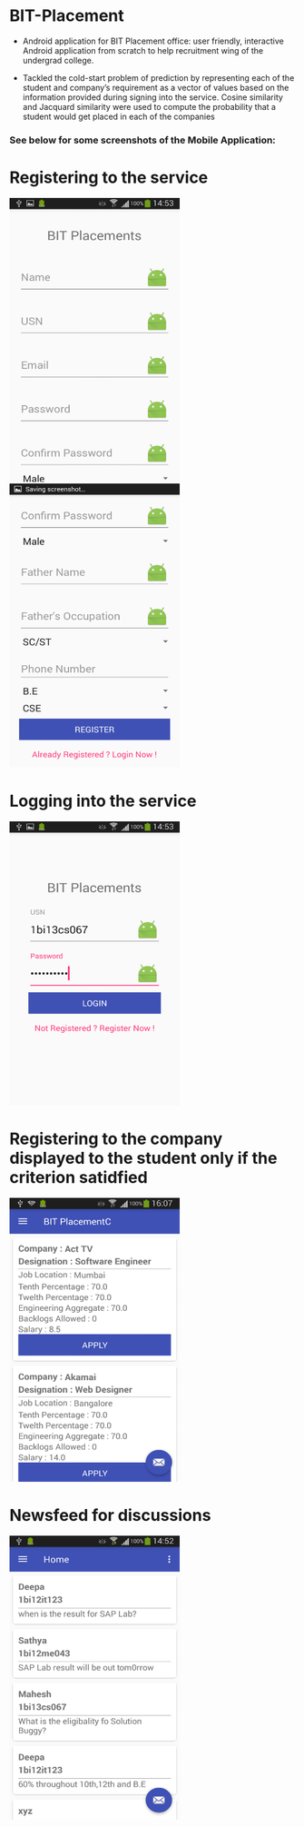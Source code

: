 # BIT-Placement
- Android application for BIT Placement office: user friendly, interactive Android application from scratch to help recruitment wing of the undergrad college.

- Tackled the cold-start problem of prediction by representing each of the student and company’s requirement as a vector of values based on the information provided during signing into the service. Cosine similarity and Jacquard similarity were used to compute the probability that a student would get placed in each of the companies

### See below for some screenshots of the Mobile Application:

<h1> Registering to the service</h1>
<img src = "Screenshot_2017-04-03-14-53-32.png" width="300" height="500"/>


<img src = "Screenshot_2017-04-03-14-53-36.png" width="300" height="500"/>

<h1>Logging into the service </h1>
<img src = "Screenshot_2017-04-03-14-53-23.png" width="300" height="500"/>

<h1>Registering to the company displayed to the student only if the criterion satidfied </h1>
<img src = "Screenshot_2017-04-03-16-07-09.png" width="300" height="500"/>

<h1>Newsfeed for discussions</h1>
<img src = "Screenshot_2017-04-03-14-52-40.png" width="300" height="500"/>

